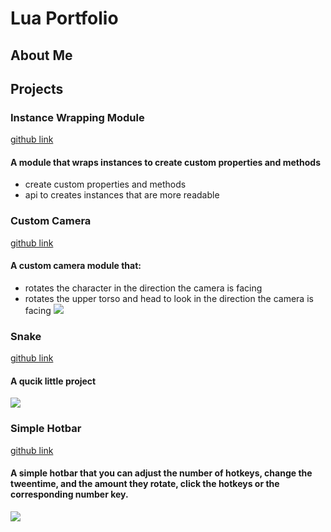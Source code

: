 # Lua Portfolio
## About Me


## Projects
### Instance Wrapping Module
[github link](https://github.com/Ocipa/Wrapped-Object-Library)
#### A module that wraps instances to create custom properties and methods
* create custom properties and methods
* api to creates instances that are more readable

### Custom Camera
[github link](https://github.com/Ocipa/lua-portfolio/blob/main/custom-camera.lua)
#### A custom camera module that:
* rotates the character in the direction the camera is facing
* rotates the upper torso and head to look in the direction the camera is facing
![](https://media.giphy.com/media/xkQXABYfWJ8RTAXKeF/giphy.gif)

### Snake
[github link](https://github.com/Ocipa/lua-portfolio/blob/main/snake.lua)
#### A qucik little project
![](https://media.giphy.com/media/ZVVUBz9fL6MKqBgid9/giphy.gif)

### Simple Hotbar
[github link](https://github.com/Ocipa/lua-portfolio/blob/main/hotbar.lua)
#### A simple hotbar that you can adjust the number of hotkeys, change the tweentime, and the amount they rotate, click the hotkeys or the corresponding number key.
![](https://media.giphy.com/media/It0YJaHq7ngmwRcYP0/giphy.gif)
